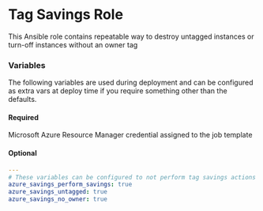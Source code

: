 # Tag Savings Role

This Ansible role contains repeatable way to destroy untagged instances or turn-off instances without an owner tag

### Variables

The following variables are used during deployment and can be configured as extra vars at deploy time if you require something other than the defaults.

#### Required

Microsoft Azure Resource Manager credential assigned to the job template

#### Optional

```yaml
---
# These variables can be configured to not perform tag savings actions and just get a report
azure_savings_perform_savings: true
azure_savings_untagged: true
azure_savings_no_owner: true
```
